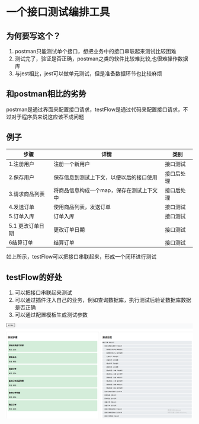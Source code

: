 # 一个接口测试编排工具

## 为何要写这个？
1. postman只能测试单个接口，想把业务中的接口串联起来测试比较困难
2. 测试完了，验证是否正确，postman之类的软件比较难比较,也很难操作数据库
3. 与jest相比，jest可以做单元测试，但是准备数据环节也比较麻烦



## 和postman相比的劣势
postman是通过界面来配置接口请求，testFlow是通过代码来配置接口请求，不过对于程序员来说这应该不成问题

## 例子
|步骤|详情|类别|
|--|--|--|
|1.注册用户 |注册一个新用户|接口测试|
|2.保存用户|保存信息到测试上下文，以便以后的接口使用|接口后处理|
|3.请求商品列表|将商品信息构成一个map，保存在测试上下文中|接口后处理|
|4.发送订单|使用商品列表，发送订单|接口测试|
|5.订单入库|订单入库|接口测试|
|5.1 更改订单日期|更改订单日期|接口测试|
|6结算订单|结算订单|接口测试|

如上所示，testFlow可以把接口串联起来，形成一个闭环进行测试

## testFlow的好处
1. 可以把接口串联起来测试
2. 可以通过插件注入自己的业务，例如查询数据库，执行测试后验证数据库数据是否正确
3. 可以通过配置模板生成测试参数

![确认订单](./img/confirmNote.png)